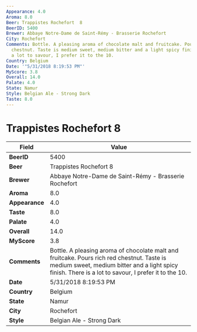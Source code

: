 ```yaml
---
Appearance: 4.0
Aroma: 8.0
Beer: Trappistes Rochefort  8
BeerID: 5400
Brewer: Abbaye Notre-Dame de Saint-Rémy - Brasserie Rochefort
City: Rochefort
Comments: Bottle. A pleasing aroma of chocolate malt and fruitcake. Pours rich red
  chestnut. Taste is medium sweet, medium bitter and a light spicy finish. There is
  a lot to savour, I prefer it to the 10.
Country: Belgium
Date: '"5/31/2018 8:19:53 PM"'
MyScore: 3.8
Overall: 14.0
Palate: 4.0
State: Namur
Style: Belgian Ale - Strong Dark
Taste: 8.0
---
```


# Trappistes Rochefort  8

| Field         | Value |
|---------------|-------|
| **BeerID** | 5400 |
| **Beer** | Trappistes Rochefort  8 |
| **Brewer** | Abbaye Notre-Dame de Saint-Rémy - Brasserie Rochefort |
| **Aroma** | 8.0 |
| **Appearance** | 4.0 |
| **Taste** | 8.0 |
| **Palate** | 4.0 |
| **Overall** | 14.0 |
| **MyScore** | 3.8 |
| **Comments** | Bottle. A pleasing aroma of chocolate malt and fruitcake. Pours rich red chestnut. Taste is medium sweet, medium bitter and a light spicy finish. There is a lot to savour, I prefer it to the 10. |
| **Date** | 5/31/2018 8:19:53 PM |
| **Country** | Belgium |
| **State** | Namur |
| **City** | Rochefort |
| **Style** | Belgian Ale - Strong Dark |

